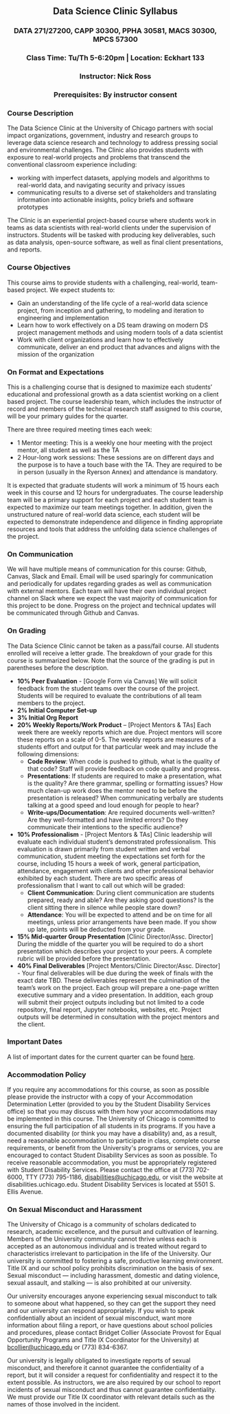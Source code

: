 <h2 align=center>Data Science Clinic Syllabus</h2>
<h3 align=center>DATA 271/27200, CAPP 30300, PPHA 30581, MACS 30300, MPCS 57300</h3>
<h3 align=center>Class Time: Tu/Th 5-6:20pm | Location: Eckhart 133</h3>
<h3 align=center>Instructor: Nick Ross</h3>
<h3 align=center>Prerequisites: By instructor consent</h3>

### Course Description 

The Data Science Clinic at the University of Chicago partners with social impact organizations, government, industry and research groups to leverage data science research and technology to address pressing social and environmental challenges. The Clinic also provides students with exposure to real-world projects and problems that transcend the conventional classroom experience including:

* working with imperfect datasets, applying models and algorithms to real-world data, and navigating security and privacy issues
* communicating results to a diverse set of stakeholders and translating information into actionable insights, policy briefs and software prototypes 

The Clinic is an experiential project-based course where students work in teams as data scientists with real-world clients under the supervision of instructors. Students will be tasked with producing key deliverables, such as data analysis, open-source software, as well as final client presentations, and reports.


### Course Objectives

This course aims to provide students with a challenging, real-world, team-based project. We expect students to:

* Gain an understanding of the life cycle of a real-world data science project, from inception and gathering, to modeling and iteration to engineering and implementation
* Learn how to work effectively on a DS team drawing on modern DS project management methods and using modern tools of a data scientist
* Work with client organizations and learn how to effectively communicate, deliver an end product that advances and aligns with the mission of the organization


### On Format and Expectations

This is a challenging course that is designed to maximize each students’ educational and professional growth as a data scientist working on a client based project. The course leadership team, which includes the instructor of record and members of the technical research staff assigned to this course, will be your primary guides for the quarter. 

There are three required meeting times each week:
* 1 Mentor meeting: This is a weekly one hour meeting with the project mentor, all student as well as the TA
* 2 Hour-long work sessions: These sessions are on different days and the purpose is to have a touch base with the TA. They are required to be in person (usually in the Ryerson Annex) and attendance is mandatory.

It is expected that graduate students will work a minimum of 15 hours each week in this course and 12 hours for undergraduates. The course leadership team will be a primary support for each project and each student team is expected to maximize our team meetings together. In addition, given the unstructured nature of real-world data science, each student will be expected to demonstrate independence and diligence in finding appropriate resources and tools that address the unfolding data science challenges of the project.  

### On Communication

We will have multiple means of communication for this course: Github, Canvas, Slack and Email. Email will be used sparingly for communication and periodically for updates regarding grades as well as communication with external mentors. Each team will have their own individual project channel on Slack where we expect the vast majority of communication for this project to be done. Progress on the project and technical updates will be communicated through Github and Canvas.

### On Grading

The Data Science Clinic cannot be taken as a pass/fail course. All students enrolled will receive a letter grade. The breakdown of your grade for this course is summarized below. Note that the source of the grading is put in parentheses before the description.

* __10% Peer Evaluation__ - [Google Form via Canvas] We will solicit feedback from the student teams over the course of the project. Students will be required to evaluate the contributions of all team members to the project.
* __2% Initial Computer Set-up__
* __3% Initial Org Report__
* __20% Weekly Reports/Work Product__ –  [Project Mentors & TAs]  Each week there are weekly reports which are due. Project mentors will score these reports on a scale of 0-5. The weekly reports are measures of a students effort and output for that particular week and may include the following dimensions:
    * __Code Review__: When code is pushed to github, what is the quality of that code? Staff will provide feedback on code quality and progress.
    * __Presentations__: If students are required to make a presentation, what is the quality? Are there grammar, spelling or formatting issues? How much clean-up work does the mentor need to be before the presentation is released? When communicating verbally are students talking at a good speed and loud enough for people to hear?
    * __Write-ups/Documentation__: Are required documents well-written? Are they well-formatted and have limited errors? Do they communicate their intentions to the specific audience?
* __10% Professionalism__ - [Project Mentors & TAs] Clinic leadership will evaluate each individual student’s demonstrated professionalism. This evaluation is drawn primarily from student written and verbal communication, student meeting the expectations set forth for the course, including 15 hours a week of work, general participation, attendance, engagement with clients and other professional behavior exhibited by each student. There are two specific areas of professionalism that I want to call out which will be graded:
    * __Client Communication__: During client communication are students prepared, ready and able? Are they asking good questions? Is the client sitting there in silence while people stare down? 
    * __Attendance__: You will be expected to attend and be on time for all meetings, unless prior arrangements have been made. If you show up late, points will be deducted from your grade.
* __15% Mid-quarter Group Presentation__ [Clinic Director/Assc. Director] During the middle of the quarter you will be required to do a short presentation which describes your project to your peers. A complete rubric will be provided before the presentation.
* __40% Final Deliverables__ [Project Mentors/Clinic Director/Assc. Director] - Your final deliverables will be due during the week of finals with the exact date TBD. These deliverables represent the culmination of the team’s work on the project. Each group will prepare a one-page written executive summary and a video presentation. In addition, each group will submit their project outputs including but not limited to a code repository, final report, Jupyter notebooks, websites, etc. Project outputs will be determined in consultation with the project mentors and the client.

### Important Dates 

A list of important dates for the current quarter can be found [here](./dates.md). 

### Accommodation Policy 

If you require any accommodations for this course, as soon as possible please provide the instructor with a copy of your Accommodation Determination Letter (provided to you by the Student Disability Services office) so that you may discuss with them how your accommodations may be implemented in this course. The University of Chicago is committed to ensuring the full participation of all students in its programs. If you have a documented disability (or think you may have a disability) and, as a result, need a reasonable accommodation to participate in class, complete course requirements, or benefit from the University's programs or services, you are encouraged to contact Student Disability Services as soon as possible. To receive reasonable accommodation, you must be appropriately registered with Student Disability Services. Please contact the office at (773) 702-6000, TTY (773) 795-1186, disabilities@uchicago.edu, or visit the website at disabilities.uchicago.edu. Student Disability Services is located at 5501 S. Ellis Avenue.

 
### On Sexual Misconduct and Harassment

The University of Chicago is a community of scholars dedicated to research, academic excellence, and the pursuit and cultivation of learning. Members of the University community cannot thrive unless each is accepted as an autonomous individual and is treated without regard to characteristics irrelevant to participation in the life of the University. Our university is committed to fostering a safe, productive learning environment. Title IX and our school policy prohibits discrimination on the basis of sex. Sexual misconduct — including harassment, domestic and dating violence, sexual assault, and stalking — is also prohibited at our university.

Our university encourages anyone experiencing sexual misconduct to talk to someone about what happened, so they can get the support they need and our university can respond appropriately. If you wish to speak confidentially about an incident of sexual misconduct, want more information about filing a report, or have questions about school policies and procedures, please contact Bridget Collier (Associate Provost for Equal Opportunity Programs and Title IX Coordinator for the University) at bcollier@uchicago.edu or (773) 834-6367.

Our university is legally obligated to investigate reports of sexual misconduct, and therefore it cannot guarantee the confidentiality of a report, but it will consider a request for confidentiality and respect it to the extent possible. As instructors, we are also required by our school to report incidents of sexual misconduct and thus cannot guarantee confidentiality. We must provide our Title IX coordinator with relevant details such as the names of those involved in the incident.
